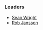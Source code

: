 ### Leaders
* [Sean Wright](mailto://sean.wright@owasp.org)
* [Rob Jansson](mailto://rob.jansson@owasp.org)

